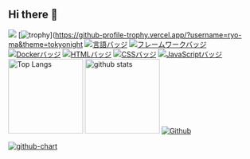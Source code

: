 ## Hi there 👋

<!--
**Takato180/Takato180** is a ✨ _special_ ✨ repository because its `README.md` (this file) appears on your GitHub profile.

Here are some ideas to get you started:

- 🔭 I’m currently working on ...
- 🌱 I’m currently learning ...
- 👯 I’m looking to collaborate on ...
- 🤔 I’m looking for help with ...
- 💬 Ask me about ...
- 📫 How to reach me: ...
- 😄 Pronouns: ...
- ⚡ Fun fact: ...
-->

![](https://github-profile-summary-cards.vercel.app/api/cards/profile-details?username=Takato180&theme=2077)
[![trophy](https://github-profile-trophy.vercel.app/?username=Takato180&theme=onedark)](https://github-profile-trophy.vercel.app/?username=ryo-ma&theme=tokyonight
[![言語バッジ](https://img.shields.io/badge/-Ruby-CC342D.svg?logo=ruby&style=flat-square&logoColor=white)](https://www.ruby-lang.org/)
[![フレームワークバッジ](https://img.shields.io/badge/-Ruby%20on%20Rails-CC0000.svg?logo=ruby-on-rails&style=flat-square&logoColor=white)](https://rubyonrails.org/)
[![Dockerバッジ](https://img.shields.io/badge/-Docker-2496ED.svg?logo=docker&style=flat-square&logoColor=white)](https://www.docker.com/)
[![HTMLバッジ](https://img.shields.io/badge/-HTML5-E34F26.svg?logo=html5&style=flat-square&logoColor=white)](https://developer.mozilla.org/en-US/docs/Web/Guide/HTML)
[![CSSバッジ](https://img.shields.io/badge/-CSS3-1572B6.svg?logo=css3&style=flat-square&logoColor=white)](https://developer.mozilla.org/en-US/docs/Web/CSS)
[![JavaScriptバッジ](https://img.shields.io/badge/-JavaScript-F7DF1E.svg?logo=javascript&style=flat-square&logoColor=black)](https://developer.mozilla.org/en-US/docs/Web/JavaScript)
<img alt="Top Langs" height="150px" src="https://github-readme-stats.vercel.app/api/top-langs/?username=Takato180&layout=compact&count_private=true&show_icons=true&theme=tokyonight" />
<img alt="github stats" height="150px" src="https://github-readme-stats.vercel.app/api?username=Takato180&count_private=true&show_icons=true&show_icons=true&theme=tokyonight" />
[![Github](https://img.shields.io/badge/--FFFFFF?style=social&logo=github&label=Follow%20xxxxxxxxxx)](https://github.com/Takato180)

[![github-chart](https://github-chart.vercel.app/api?user=xxxxxxxxxx)](https://github.com/Takato180/github-chart)

<svg class="My_Page" fill="none" viewBox="0 0 900 75" width="900" height="75" xmlns="http://www.w3.org/2000/svg" style="border-radius: 5px;">
    <foreignObject width="100%" height="100%">
        <div xmlns="http://www.w3.org/1999/xhtml">
            <style>
                @-webkit-keyframes typing { 
                    from { width: 0; } 
                }
                @-webkit-keyframes blink-caret { 
                    50% { border-color: transparent; } 
                }
                .container {
                    width: 100%;
                    height: 100%;
                    background: #000000;
                    border-radius: 5px;
                }

                h1 {
                    font: bold 300% Consolas, Monaco, monospace;
                    border-right: .2em solid white;
                    width: 35em;
                    margin: 0.05em 1.15em;
                    padding-top: 4px;
                    white-space: nowrap;
                    overflow: hidden;
                    -webkit-animation: typing 2s steps(30, end), blink-caret .5s step-end infinite alternate;
                    color: #26e10b;
                    text-shadow: #26e10b 0px 0 5px;
                }
            </style>
            <div class="container">
                <h1>Welcome TO MyGitHub</h1>
            </div>
        </div>
    </foreignObject>
</svg>

